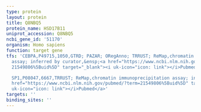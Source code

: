 ```yaml
---
type: protein
layout: protein
title: Q8NBQ5
protein_name: HSD17B11
uniprot_accession: Q8NBQ5
ncbi_gene_id: '51170'
organism: Homo sapiens
function: target gene
tfs: 'CEBPA,P49715,1050,GTRD; PAZAR; ORegAnno; TRRUST; ReMap,chromatin immunoprecipitation
  assay; inferred by curator,&ensp;<a href="https://www.ncbi.nlm.nih.gov/pubmed/?term=18971253;
  21549806%5Buid%5D" target="_blank"><i uk-icon="icon: link"></i>Pubmed</a>

  SP1,P08047,6667,TRRUST; ReMap,chromatin immunoprecipitation assay; inferred by curator,&ensp;<a
  href="https://www.ncbi.nlm.nih.gov/pubmed/?term=21549806%5Buid%5D" target="_blank"><i
  uk-icon="icon: link"></i>Pubmed</a>'
targets: ''
binding_sites: ''
---
```

